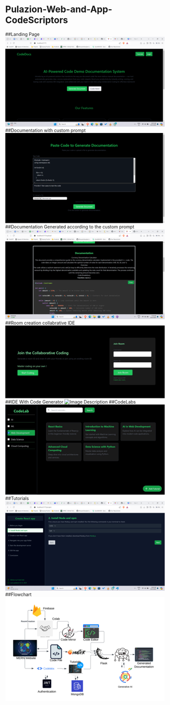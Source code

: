 # Pulazion-Web-and-App-CodeScriptors
##Landing Page
<img src="photos/Home.png" alt="Image Description">
##Documentation with custom prompt
<img src="photos/Documentation with custom prompt.png" alt="Image Description">
##Documentation Generated according to the custom prompt
<img src="photos/Documentation.png" alt="Image Description">
##Room creation collabrative IDE
<img src="photos/Room creation collabrative IDE.jpg" alt="Image Description">
##IDE With Code Generator
<img src="photos/IDE With Code Generator.jpg" alt="Image Description">
##CodeLabs
<img src="photos/codeLabs.jpg" alt="Image Description">
##Tutorials
<img src="photos/Tutorials.png" alt="Image Description">
##Flowchart
<img src="photos/flowchart.png" alt="Image Description">